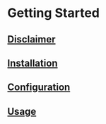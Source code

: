 # Getting Started

## [Disclaimer](disclaimer.md)

## [Installation](install.md)

## [Configuration](configuration.md)

## [Usage](usage.md)
